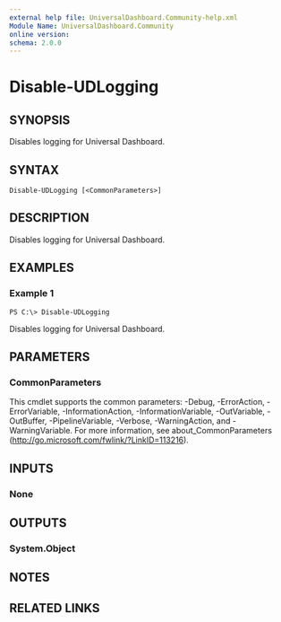 ```yaml
---
external help file: UniversalDashboard.Community-help.xml
Module Name: UniversalDashboard.Community
online version: 
schema: 2.0.0
---
```


# Disable-UDLogging

## SYNOPSIS
Disables logging for Universal Dashboard.

## SYNTAX

```
Disable-UDLogging [<CommonParameters>]
```

## DESCRIPTION
Disables logging for Universal Dashboard.

## EXAMPLES

### Example 1
```
PS C:\> Disable-UDLogging
```

Disables logging for Universal Dashboard.

## PARAMETERS

### CommonParameters
This cmdlet supports the common parameters: -Debug, -ErrorAction, -ErrorVariable, -InformationAction, -InformationVariable, -OutVariable, -OutBuffer, -PipelineVariable, -Verbose, -WarningAction, and -WarningVariable. For more information, see about_CommonParameters (http://go.microsoft.com/fwlink/?LinkID=113216).

## INPUTS

### None

## OUTPUTS

### System.Object

## NOTES

## RELATED LINKS


